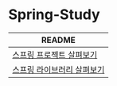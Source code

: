 # Spring-Study
| README                                                       |
| ------------------------------------------------------------ |
| [스프링 프로젝트 살펴보기](https://github.com/khyunjiee/Spring-Study/blob/master/Spring%20%ED%94%84%EB%A1%9C%EC%A0%9D%ED%8A%B8%20%EC%82%B4%ED%8E%B4%EB%B3%B4%EA%B8%B0.md) |
| [스프링 라이브러리 살펴보기](https://github.com/khyunjiee/Spring-Study/blob/master/%EC%8A%A4%ED%94%84%EB%A7%81%20%EB%9D%BC%EC%9D%B4%EB%B8%8C%EB%9F%AC%EB%A6%AC%20%EC%82%B4%ED%8E%B4%EB%B3%B4%EA%B8%B0.md) |

